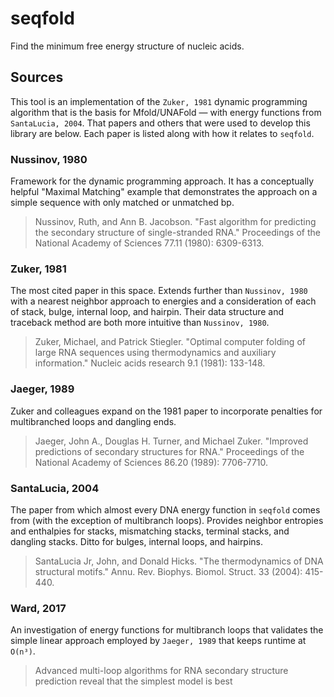 # seqfold

Find the minimum free energy structure of nucleic acids.

## Sources

This tool is an implementation of the `Zuker, 1981` dynamic programming algorithm that is the basis for Mfold/UNAFold — with energy functions from `SantaLucia, 2004`. That papers and others that were used to develop this library are below. Each paper is listed along with how it relates to `seqfold`.

### Nussinov, 1980

Framework for the dynamic programming approach. It has a conceptually helpful "Maximal Matching" example that demonstrates the approach on a simple sequence with only matched or unmatched bp.

> Nussinov, Ruth, and Ann B. Jacobson. "Fast algorithm for predicting the secondary structure of single-stranded RNA." Proceedings of the National Academy of Sciences 77.11 (1980): 6309-6313.

### Zuker, 1981

The most cited paper in this space. Extends further than `Nussinov, 1980` with a nearest neighbor approach to energies and a consideration of each of stack, bulge, internal loop, and hairpin. Their data structure and traceback method are both more intuitive than `Nussinov, 1980`.

> Zuker, Michael, and Patrick Stiegler. "Optimal computer folding of large RNA sequences using thermodynamics and auxiliary information." Nucleic acids research 9.1 (1981): 133-148.

### Jaeger, 1989

Zuker and colleagues expand on the 1981 paper to incorporate penalties for multibranched loops and dangling ends.

> Jaeger, John A., Douglas H. Turner, and Michael Zuker. "Improved predictions of secondary structures for RNA." Proceedings of the National Academy of Sciences 86.20 (1989): 7706-7710.

### SantaLucia, 2004

The paper from which almost every DNA energy function in `seqfold` comes from (with the exception of multibranch loops). Provides neighbor entropies and enthalpies for stacks, mismatching stacks, terminal stacks, and dangling stacks. Ditto for bulges, internal loops, and hairpins.

> SantaLucia Jr, John, and Donald Hicks. "The thermodynamics of DNA structural motifs." Annu. Rev. Biophys. Biomol. Struct. 33 (2004): 415-440.

### Ward, 2017

An investigation of energy functions for multibranch loops that validates the simple linear approach employed by `Jaeger, 1989` that keeps runtime at `O(n³)`.

> Advanced multi-loop algorithms for RNA secondary structure prediction reveal that the simplest model is best
